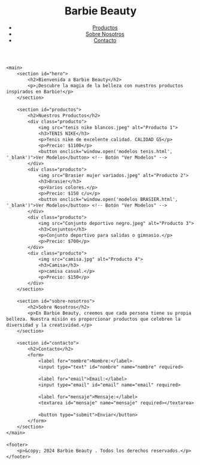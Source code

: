 <html lang="es">
<head>
    <meta charset="UTF-8">
    <meta name="viewport" content="width=device-width, initial-scale=1.0">
    <title>Barbie Beauty</title>
    <link rel="stylesheet" href="styles.css"> <!-- Puedes crear un archivo CSS para estilos -->
</head>
<body>
    <header>
        <h1>Barbie Beauty</h1>
        <nav>
            <ul>
                <li><a href="#productos">Productos</a></li>
                <li><a href="#sobre-nosotros">Sobre Nosotros</a></li>
                <li><a href="#contacto">Contacto</a></li>
            </ul>
        </nav>
    </header>

    <main>
        <section id="hero">
            <h2>Bienvenida a Barbie Beauty</h2>
            <p>¡Descubre la magia de la belleza con nuestros productos inspirados en Barbie!</p>
        </section>

        <section id="productos">
            <h2>Nuestros Productos</h2>
            <div class="producto">
                <img src="tenis nike blancos.jpeg" alt="Producto 1">
                <h3>TENIS NIKE</h3>
                <p>Tenis nike de excelente calidad. CALIDAD G5</p>
                <p>Precio: $1100</p>
                <button onclick="window.open('modelos tenis.html', '_blank')">Ver Modelos</button> <!-- Botón "Ver Modelos" -->
            </div>
            <div class="producto">
                <img src="Brasier mujer variados.jpeg" alt="Producto 2">
                <h3>Brasier</h3>
                <p>Varios colores.</p>
                <p>Precio: $150 c/u</p>
                <button onclick="window.open('modelos BRASIER.html', '_blank')">Ver Modelos</button> <!-- Botón "Ver Modelos" -->
            </div>
            <div class="producto">
                <img src="Conjunto deportivo negro.jpeg" alt="Producto 3">
                <h3>Conjuntos</h3>
                <p>Conjunto deportivo para salidas o gimnasio.</p>
                <p>Precio: $700</p>
            </div>
            <div class="producto">
                <img src="camisa.jpg" alt="Producto 4">
                <h3>Camisa</h3>
                <p>camisa casual.</p>
                <p>Precio: $150</p>
            </div>
        </section>

        <section id="sobre-nosotros">
            <h2>Sobre Nosotros</h2>
            <p>En Barbie Beauty, creemos que cada persona tiene su propia belleza. Nuestra misión es proporcionar productos que celebren la diversidad y la creatividad.</p>
        </section>

        <section id="contacto">
            <h2>Contacto</h2>
            <form>
                <label for="nombre">Nombre:</label>
                <input type="text" id="nombre" name="nombre" required>
                
                <label for="email">Email:</label>
                <input type="email" id="email" name="email" required>
                
                <label for="mensaje">Mensaje:</label>
                <textarea id="mensaje" name="mensaje" required></textarea>
                
                <button type="submit">Enviar</button>
            </form>
        </section>
    </main>

    <footer>
        <p>&copy; 2024 Barbie Beauty . Todos los derechos reservados.</p>
    </footer>
</body>
</html>


